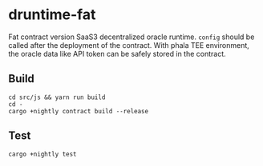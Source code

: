 # druntime-fat

Fat contract version SaaS3 decentralized oracle runtime.
`config`  should be called after the deployment of the contract.
With phala TEE environment, the oracle data like API token can be safely stored in the contract.


## Build
```
cd src/js && yarn run build
cd -
cargo +nightly contract build --release
```

## Test
```
cargo +nightly test
```